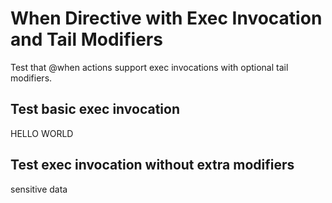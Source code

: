 # When Directive with Exec Invocation and Tail Modifiers

Test that @when actions support exec invocations with optional tail modifiers.

## Test basic exec invocation
HELLO WORLD

## Test exec invocation without extra modifiers

sensitive data
